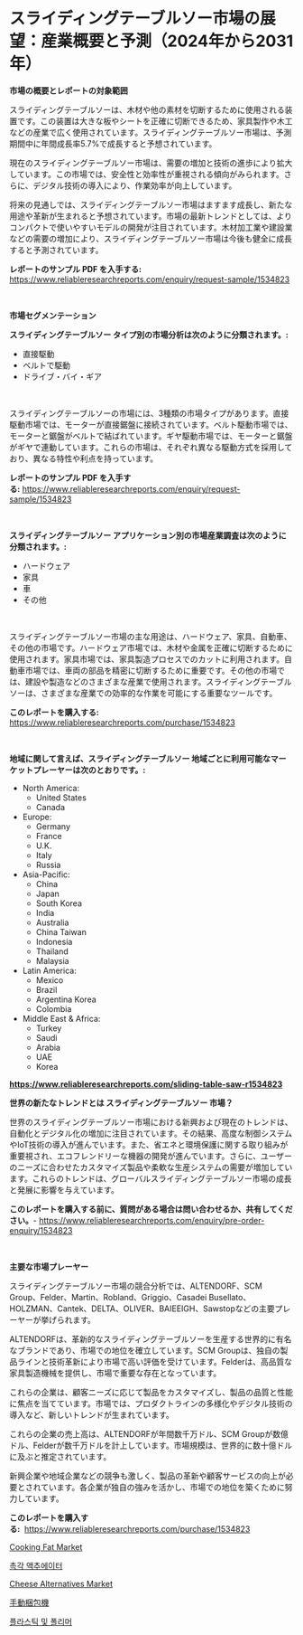 <p><h1>スライディングテーブルソー市場の展望：産業概要と予測（2024年から2031年）</h1></p><p><strong>市場の概要とレポートの対象範囲</strong></p>
<p><p>スライディングテーブルソーは、木材や他の素材を切断するために使用される装置です。この装置は大きな板やシートを正確に切断できるため、家具製作や木工などの産業で広く使用されています。スライディングテーブルソー市場は、予測期間中に年間成長率5.7%で成長すると予想されています。</p><p>現在のスライディングテーブルソー市場は、需要の増加と技術の進歩により拡大しています。この市場では、安全性と効率性が重視される傾向がみられます。さらに、デジタル技術の導入により、作業効率が向上しています。</p><p>将来の見通しでは、スライディングテーブルソー市場はますます成長し、新たな用途や革新が生まれると予想されています。市場の最新トレンドとしては、よりコンパクトで使いやすいモデルの開発が注目されています。木材加工業や建設業などの需要の増加により、スライディングテーブルソー市場は今後も健全に成長すると予測されています。</p></p>
<p><strong>レポートのサンプル PDF を入手する:</strong> <a href="https://www.reliableresearchreports.com/enquiry/request-sample/1534823">https://www.reliableresearchreports.com/enquiry/request-sample/1534823</a></p>
<p>&nbsp;</p>
<p><strong>市場セグメンテーション</strong></p>
<p><strong>スライディングテーブルソー タイプ別の市場分析は次のように分類されます。:</strong></p>
<p><ul><li>直接駆動</li><li>ベルトで駆動</li><li>ドライブ・バイ・ギア</li></ul></p>
<p>&nbsp;</p>
<p><p>スライディングテーブルソーの市場には、3種類の市場タイプがあります。直接駆動市場では、モーターが直接鋸盤に接続されています。ベルト駆動市場では、モーターと鋸盤がベルトで結ばれています。ギヤ駆動市場では、モーターと鋸盤がギヤで連動しています。これらの市場は、それぞれ異なる駆動方式を採用しており、異なる特性や利点を持っています。</p></p>
<p><strong>レポートのサンプル PDF を入手する:</strong>&nbsp;<a href="https://www.reliableresearchreports.com/enquiry/request-sample/1534823">https://www.reliableresearchreports.com/enquiry/request-sample/1534823</a></p>
<p>&nbsp;</p>
<p><strong> スライディングテーブルソー アプリケーション別の市場産業調査は次のように分類されます。:</strong></p>
<p><ul><li>ハードウェア</li><li>家具</li><li>車</li><li>その他</li></ul></p>
<p>&nbsp;</p>
<p><p>スライディングテーブルソー市場の主な用途は、ハードウェア、家具、自動車、その他の市場です。ハードウェア市場では、木材や金属を正確に切断するために使用されます。家具市場では、家具製造プロセスでのカットに利用されます。自動車市場では、車両の部品を精密に切断するために重要です。その他の市場では、建設や製造などのさまざまな産業で使用されます。スライディングテーブルソーは、さまざまな産業での効率的な作業を可能にする重要なツールです。</p></p>
<p><strong>このレポートを購入する:</strong>&nbsp; <a href="https://www.reliableresearchreports.com/purchase/1534823">https://www.reliableresearchreports.com/purchase/1534823</a></p>
<p>&nbsp;</p>
<p><strong>地域に関して言えば、スライディングテーブルソー 地域ごとに利用可能なマーケットプレーヤーは次のとおりです。:</strong></p>
<p><ul>
    <li>
        North America:
        <ul>
            <li>United States</li>
            <li>Canada</li>
        </ul>
    </li>
    <li>
        Europe:
        <ul>
            <li>Germany</li>
            <li>France</li>
            <li>U.K.</li>
            <li>Italy</li>
            <li>Russia</li>
        </ul>
    </li>
    <li>
        Asia-Pacific:
        <ul>
            <li>China</li>
            <li>Japan</li>
            <li>South Korea</li>
            <li>India</li>
            <li>Australia</li>
            <li>China Taiwan</li>
            <li>Indonesia</li>
            <li>Thailand</li>
            <li>Malaysia</li>
        </ul>
    </li>
    <li>
        Latin America:
        <ul>
            <li>Mexico</li>
            <li>Brazil</li>
            <li>Argentina Korea</li>
            <li>Colombia</li>
        </ul>
    </li>
    <li>
        Middle East & Africa:
        <ul>
            <li>Turkey</li>
            <li>Saudi</li>
            <li>Arabia</li>
            <li>UAE</li>
            <li>Korea</li>
        </ul>
    </li>
    </ul></p>
<p><strong><a href="https://www.reliableresearchreports.com/sliding-table-saw-r1534823">https://www.reliableresearchreports.com/sliding-table-saw-r1534823</a></strong>&nbsp;</p>
<p><strong>世界の新たなトレンドとは スライディングテーブルソー 市場？</strong></p>
<p><p>世界のスライディングテーブルソー市場における新興および現在のトレンドは、自動化とデジタル化の増加に注目されています。その結果、高度な制御システムやIoT技術の導入が進んでいます。また、省エネと環境保護に関する取り組みが重要視され、エコフレンドリーな機器の開発が進んでいます。さらに、ユーザーのニーズに合わせたカスタマイズ製品や柔軟な生産システムの需要が増加しています。これらのトレンドは、グローバルスライディングテーブルソー市場の成長と発展に影響を与えています。</p></p>
<p><strong>このレポートを購入する前に、質問がある場合は問い合わせるか、共有してください。</strong>- <a href="https://www.reliableresearchreports.com/enquiry/pre-order-enquiry/1534823">https://www.reliableresearchreports.com/enquiry/pre-order-enquiry/1534823</a></p>
<p>&nbsp;</p>
<p><strong>主要な市場プレーヤー</strong></p>
<p><p>スライディングテーブルソー市場の競合分析では、ALTENDORF、SCM Group、Felder、Martin、Robland、Griggio、Casadei Busellato、HOLZMAN、Cantek、DELTA、OLIVER、BAIEEIGH、Sawstopなどの主要プレーヤーが挙げられます。</p><p>ALTENDORFは、革新的なスライディングテーブルソーを生産する世界的に有名なブランドであり、市場での地位を確立しています。SCM Groupは、独自の製品ラインと技術革新により市場で高い評価を受けています。Felderは、高品質な家具製造機械を提供し、市場で重要な存在となっています。</p><p>これらの企業は、顧客ニーズに応じて製品をカスタマイズし、製品の品質と性能に焦点を当てています。市場では、プロダクトラインの多様化やデジタル技術の導入など、新しいトレンドが生まれています。</p><p>これらの企業の売上高は、ALTENDORFが年間数千万ドル、SCM Groupが数億ドル、Felderが数千万ドルを計上しています。市場規模は、世界的に数十億ドルに及ぶと推定されています。</p><p>新興企業や地域企業などの競争も激しく、製品の革新や顧客サービスの向上が必要とされています。各企業が独自の強みを活かし、市場での地位を築くために努力しています。</p></p>
<p><strong>このレポートを購入する:</strong>&nbsp;&nbsp;<a href="https://www.reliableresearchreports.com/purchase/1534823">https://www.reliableresearchreports.com/purchase/1534823</a></p>
<p><p><a href="https://github.com/gulaimolin/Market-Research-Report-List-3/blob/main/cooking-fat-market.md">Cooking Fat Market</a></p><p><a href="https://github.com/JonHarrtis67676y/Market-Research-Report-List-1/blob/main/976733016694.md">촉각 액추에이터</a></p><p><a href="https://github.com/RoccoManning/Market-Research-Report-List-4/blob/main/cheese-alternatives-market.md">Cheese Alternatives Market</a></p><p><a href="https://github.com/ppmazlotr77499/Market-Research-Report-List-1/blob/main/125175718203.md">手動梱包機</a></p><p><a href="https://medium.com/@percyhagernes9778/%ED%94%8C%EB%9D%BC%EC%8A%A4%ED%8B%B1-%EB%B0%8F-%ED%8F%B4%EB%A6%AC%EB%A8%B8-%EC%8B%9C%EC%9E%A5-%EC%9D%B8%EC%82%AC%EC%9D%B4%ED%8A%B8-%EC%8B%9C%EC%9E%A5-%EB%8F%99%ED%96%A5-%EC%84%B1%EC%9E%A5-2024%EB%85%84%EB%B6%80%ED%84%B0-2031%EB%85%84%EA%B9%8C%EC%A7%80-%EC%98%88%EC%B8%A1%EB%90%9C-%EA%B2%83-2f7a6055a25f">플라스틱 및 폴리머</a></p></p>